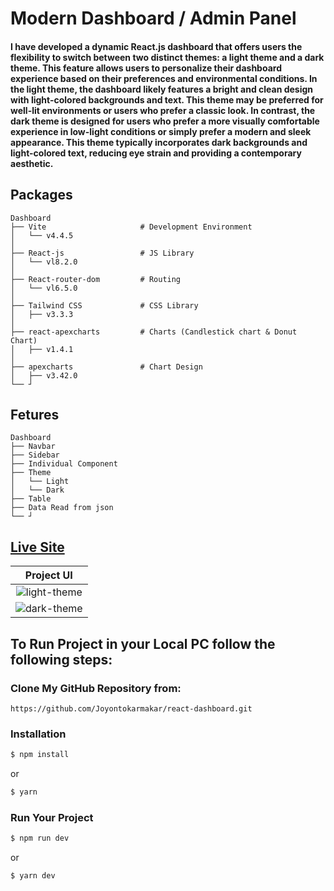 # Modern Dashboard / Admin Panel
#### I have developed a dynamic React.js dashboard that offers users the flexibility to switch between two distinct themes: a light theme and a dark theme. This feature allows users to personalize their dashboard experience based on their preferences and environmental conditions. In the light theme, the dashboard likely features a bright and clean design with light-colored backgrounds and text. This theme may be preferred for well-lit environments or users who prefer a classic look. In contrast, the dark theme is designed for users who prefer a more visually comfortable experience in low-light conditions or simply prefer a modern and sleek appearance. This theme typically incorporates dark backgrounds and light-colored text, reducing eye strain and providing a contemporary aesthetic.

## Packages

```
Dashboard
├── Vite                     # Development Environment       
│   └── v4.4.5
│
├── React-js                 # JS Library       
│   └── vl8.2.0
│
├── React-router-dom         # Routing       
│   └── vl6.5.0
│
├── Tailwind CSS             # CSS Library
│   ├── v3.3.3
│
├── react-apexcharts         # Charts (Candlestick chart & Donut Chart)
│   ├── v1.4.1
│
├── apexcharts               # Chart Design
│   ├── v3.42.0
└── ┘
```

## Fetures
```
Dashboard
├── Navbar     
├── Sidebar     
├── Individual Component     
├── Theme     
│   └── Light
│   └── Dark
├── Table
├── Data Read from json
└── ┘
```

## [Live Site](https://react-modern-dashboard.netlify.app/)

|                   Project UI                     |
| :----------------------------------------------: |
|![light-theme](https://github.com/Joyontokarmakar/react-dashboard/assets/41202398/5ca6e396-f3db-4f35-8076-739592da910f)|
|![dark-theme](https://github.com/Joyontokarmakar/react-dashboard/assets/41202398/e1b17f39-6d48-4802-ad28-2c37e8ce90bd)|

## To Run Project in your Local PC follow the following steps:

### Clone My GitHub Repository from:
```
https://github.com/Joyontokarmakar/react-dashboard.git
```

### Installation

``` bash
$ npm install
```

or

``` bash
$ yarn
```

### Run Your Project

``` bash
$ npm run dev 
```

or

``` bash
$ yarn dev
```
